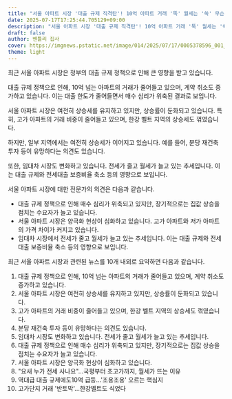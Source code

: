 ```yaml
---
title: "서울 아파트 시장 '대출 규제 직격탄'! 10억 아파트 거래 '뚝' 월세는 '쑥' 무슨 일이?"
date: 2025-07-17T17:25:44.705129+09:00
description: "서울 아파트 시장 '대출 규제 직격탄'! 10억 아파트 거래 '뚝' 월세는 '쑥' 무슨 일이?"
draft: false
author: 벤틀리 집사
cover: https://imgnews.pstatic.net/image/014/2025/07/17/0005378596_001_20250717162716428.jpg
theme: light
---
```


최근 서울 아파트 시장은 정부의 대출 규제 정책으로 인해 큰 영향을 받고 있습니다. 

대출 규제 정책으로 인해, 10억 넘는 아파트의 거래가 줄어들고 있으며, 계약 취소도 증가하고 있습니다. 이는 대출 한도가 줄어들면서 매수 심리가 위축된 결과로 보입니다.

서울 아파트 시장은 여전히 상승세를 유지하고 있지만, 상승률이 둔화되고 있습니다. 특히, 고가 아파트의 거래 비중이 줄어들고 있으며, 한강 벨트 지역의 상승세도 꺾였습니다.

하지만, 일부 지역에서는 여전히 상승세가 이어지고 있습니다. 예를 들어, 분당 재건축 투자 등이 유망하다는 의견도 있습니다.

또한, 임대차 시장도 변화하고 있습니다. 전세가 줄고 월세가 늘고 있는 추세입니다. 이는 대출 규제와 전세대출 보증비율 축소 등의 영향으로 보입니다.

서울 아파트 시장에 대한 전문가의 의견은 다음과 같습니다.

*   대출 규제 정책으로 인해 매수 심리가 위축되고 있지만, 장기적으로는 집값 상승을 점치는 수요자가 늘고 있습니다.
*   서울 아파트 시장은 양극화 현상이 심화하고 있습니다. 고가 아파트와 저가 아파트의 가격 차이가 커지고 있습니다.
*   임대차 시장에서 전세가 줄고 월세가 늘고 있는 추세입니다. 이는 대출 규제와 전세대출 보증비율 축소 등의 영향으로 보입니다.

최근 서울 아파트 시장과 관련된 뉴스를 10개 내외로 요약하면 다음과 같습니다.

1.  대출 규제 정책으로 인해, 10억 넘는 아파트의 거래가 줄어들고 있으며, 계약 취소도 증가하고 있습니다.
2.  서울 아파트 시장은 여전히 상승세를 유지하고 있지만, 상승률이 둔화되고 있습니다.
3.  고가 아파트의 거래 비중이 줄어들고 있으며, 한강 벨트 지역의 상승세도 꺾였습니다.
4.  분당 재건축 투자 등이 유망하다는 의견도 있습니다.
5.  임대차 시장도 변화하고 있습니다. 전세가 줄고 월세가 늘고 있는 추세입니다.
6.  대출 규제 정책으로 인해 매수 심리가 위축되고 있지만, 장기적으로는 집값 상승을 점치는 수요자가 늘고 있습니다.
7.  서울 아파트 시장은 양극화 현상이 심화하고 있습니다. 
8.  "요새 누가 전세 사나요"…국평부터 초고가까지, 월세가 뜨는 이유
9.  역대급 대출 규제에도10억 급등…'조용조용' 오르는 핵심지
10. 고가단지 거래 '반토막'…한강벨트도 식었다